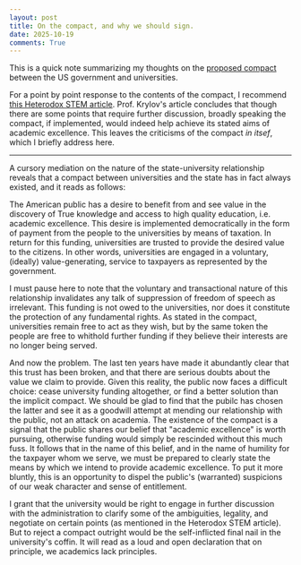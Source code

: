 ```yaml
---
layout: post
title: On the compact, and why we should sign.
date: 2025-10-19
comments: True
---
```


This is a quick note summarizing my thoughts on the [proposed compact](https://drive.google.com/file/d/1FVs7yHK1iXIs-wTOQQRTDNERnlSnUe9v/view) between
the US government and universities.

For a point by point response to the contents of the compact, I recommend [this Heterodox STEM article](https://heterodoxatusc.substack.com/cp/175738519).
Prof. Krylov's article concludes that though there are some points that require further
discussion, broadly speaking the compact, if implemented,
would indeed help achieve its stated aims of academic excellence.
This leaves the criticisms of the compact _in itsef_, which I briefly address
here.


---

A cursory mediation on the nature of the state-university relationship reveals that a compact between universities and the state has in fact always existed, and it reads as follows:


The American public has a desire to benefit from and see value in the discovery of True
knowledge and access to high quality education, i.e. academic excellence.
This desire is implemented democratically in the form of payment from the
people to the universities by means of taxation.
In return for this funding, universities are trusted to provide the desired
value to the citizens.
In other words, universities are engaged in a voluntary, (ideally) value-generating, service to taxpayers as represented by the government.


I must pause here to note that the voluntary and transactional nature of this relationship
invalidates any talk of suppression of freedom of speech as irrelevant.
This funding is not owed to the universities, nor does it constitute the
protection of any fundamental rights.
As stated in the compact, universities remain free to act as they wish, but by
the same token the people are free to whithold further funding if they believe
their
interests are no longer being served.

And now the problem.
The last ten years have made it abundantly clear that this trust has been broken, and that there are serious doubts about the value we claim to provide.
Given this reality, the public now faces a difficult choice: cease university funding altogether, or find a
better solution than the implicit compact.
We should be glad to find that the pubilc has chosen the latter and see it as a goodwill attempt at mending our relationship with the public, not an attack on academia.
The existence of the compact is a signal that the public shares our belief that "academic excellence" is worth pursuing, otherwise funding would simply be rescinded without this much fuss.
It follows that in the name of this belief,  and in the name of humility for the taxpayer whom we serve, we must be prepared to clearly state the means by which we intend to provide academic excellence.
To put it more bluntly, this is an opportunity to dispel the public's (warranted) suspicions of our
weak character and sense of entitlement.


I grant that the university would be right to engage in further discussion with the administration to clarify some of the ambiguities, legality, and negotiate on certain points (as mentioned in the Heterodox STEM article).
But to reject a compact outright would be the self-inflicted final nail in the university's coffin.
It will read as a loud and open declaration that on principle, we academics lack principles.



